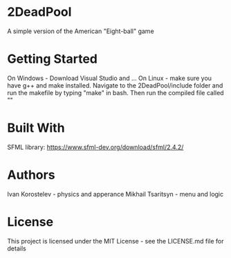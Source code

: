 # 2DeadPool
A simple version of the American "Eight-ball" game
# Getting Started
On Windows - Download Visual Studio and ...
On Linux - make sure you have g++ and make installed. Navigate to the 2DeadPool/include folder and run the makefile by typing "make" in bash. Then run the compiled file called ""
# Built With
SFML library: https://www.sfml-dev.org/download/sfml/2.4.2/
# Authors
Ivan Korostelev - physics and apperance
Mikhail Tsaritsyn - menu and logic
# License
This project is licensed under the MIT License - see the LICENSE.md file for details
